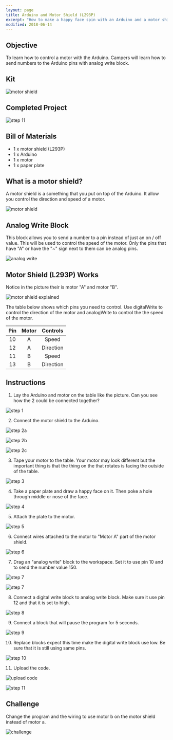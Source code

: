 ```yaml
---
layout: page
title: Arduino and Motor Shield (L293P)
excerpt: "How to make a happy face spin with an Arduino and a motor shield."
modified: 2018-06-14
---
```


## Objective

To learn how to control a motor with the Arduino.  Campers will learn how to send numbers to the Arduino pins with analog write block.

## Kit

![motor shield](/images/summer-camp/day-4/motor/kit.jpg)

## Completed Project

![step 11](/images/summer-camp/day-4/motor/step_11.gif)

## Bill of Materials 

- 1 x motor shield (L293P)
- 1 x Arduino
- 1 x motor
- 1 x paper plate

## What is a motor shield?

A motor shield is a something that you put on top of the Arduino.  It allow you control the direction and speed of a motor.

![motor shield](/images/summer-camp/day-4/motor/motor-sheild.jpg)


## Analog Write Block

This block allows you to send a number to a pin instead of just an on / off value.  This will be used to control the speed of the motor.  Only the pins that have "A" or have the "~" sign next to them can be analog pins.

![analog write](/images/summer-camp/day-4/motor/analog_write_block.png)


## Motor Shield (L293P) Works

Notice in the picture their is motor "A" and motor "B".  

![motor shield explained](/images/summer-camp/day-4/motor/motor-shield-explained.jpg)

The table below shows which pins you need to control.  Use digitalWrite to control the direction of the motor and analogWrite to control the the speed of the motor.

| Pin  | Motor  | Controls  |
|:----:|:------:| :--------:|
| 10   | A      | Speed     |
| 12   | A      | Direction |
| 11   | B      | Speed     |
| 13   | B      | Direction |


## Instructions

1) Lay the Arduino and motor on the table like the picture.  Can you see how the 2 could be connected together?

![step 1](/images/summer-camp/day-4/motor/step_1.jpg)

2) Connect the motor shield to the Arduino.

![step 2a](/images/summer-camp/day-4/motor/step_2a.jpg)

![step 2b](/images/summer-camp/day-4/motor/step_2b.jpg)

![step 2c](/images/summer-camp/day-4/motor/step_2c.jpg)

3) Tape your motor to the table.  Your motor may look different but the important thing is that the thing on the that rotates is facing the outside of the table.

![step 3](/images/summer-camp/day-4/motor/step_3.jpg)

4) Take a paper plate and draw a happy face on it.  Then poke a hole through middle or nose of the face.

![step 4](/images/summer-camp/day-4/motor/step_4.jpg)

5) Attach the plate to the motor.

![step 5](/images/summer-camp/day-4/motor/step_5.jpg)

6) Connect wires attached to the motor to "Motor A" part of the motor shield.

![step 6](/images/summer-camp/day-4/motor/step_6.jpg)

7) Drag an "analog write" block to the workspace.  Set it to use pin 10 and to send the number value 150.

![step 7](/images/summer-camp/day-4/motor/step_7a.png)

![step 7](/images/summer-camp/day-4/motor/step_7b.png)

8) Connect a digital write block to analog write block.  Make sure it use pin 12 and that it is set to high.

![step 8](/images/summer-camp/day-4/motor/step_8.png)

9) Connect a block that will pause the program for 5 seconds.

![step 9](/images/summer-camp/day-4/motor/step_9.png)

10) Replace blocks expect this time make the digital write block use low.  Be sure that it is still using same pins.

![step 10](/images/summer-camp/day-4/motor/step_9.png)

11) Upload the code.

![upload code](/images/upload-1.png)

![step 11](/images/summer-camp/day-4/motor/step_11.gif)


## Challenge

Change the program and the wiring to use motor b on the motor shield instead of motor a.

![challenge](/images/summer-camp/day-4/motor/challenge.gif)
